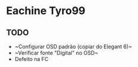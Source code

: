 # Eachine Tyro99

## TODO

- ~Configurar OSD padrão (copiar do Elegant 6)~
- ~Verificar fonte "Digital" no OSD~
- Defeito na FC
